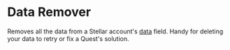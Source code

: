 # Data Remover
Removes all the data from a Stellar account's [data](https://developers.stellar.org/api/resources/accounts/data/) field. Handy for deleting your data to retry or fix a Quest's solution.
